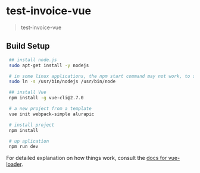 # test-invoice-vue

> test-invoice-vue

## Build Setup

``` bash
 ## install node.js
 sudo apt-get install -y nodejs

 # in some linux applications, the npm start command may not work, to solve this, do:
 sudo ln -s /usr/bin/nodejs /usr/bin/node

 ## install Vue
 npm install -g vue-cli@2.7.0

 # a new project from a template
 vue init webpack-simple alurapic

 # install project
 npm install

 # up aplication
 npm run dev
```



For detailed explanation on how things work, consult the [docs for vue-loader](http://vuejs.github.io/vue-loader).
